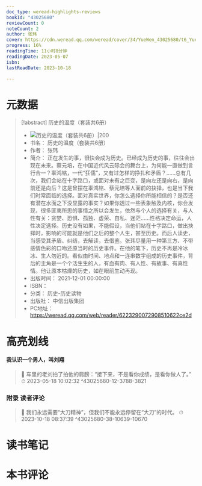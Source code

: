 ```yaml
---
doc_type: weread-highlights-reviews
bookId: "43025680"
reviewCount: 0
noteCount: 2
author: 张玮
cover: https://cdn.weread.qq.com/weread/cover/34/YueWen_43025680/t6_YueWen_43025680.jpg
progress: 16%
readingTime: 11小时8分钟
readingDate: 2023-05-07
isbn: 
lastReadDate: 2023-10-18

---
```

# 元数据
> [!abstract] 历史的温度（套装共6册）
> - ![ 历史的温度（套装共6册）|200](https://cdn.weread.qq.com/weread/cover/34/YueWen_43025680/t6_YueWen_43025680.jpg)
> - 书名： 历史的温度（套装共6册）
> - 作者： 张玮
> - 简介： 正在发生的事，很快会成为历史。已经成为历史的事，往往会出现在未来。蔡元培，在中国近代风云际会的舞台上，为何能一直做到言行合一？辜鸿铭，一代“狂儒”，又有过怎样的挣扎和矛盾？……总有几次，我们会站在十字路口，或面对未有之巨变，是向左还是向右，是向前还是向后？这是曾摆在辜鸿铭、蔡元培等人面前的抉择，也是当下我们时常面临的选择。面对真实世界，你怎么选择你所能相信的？是否还有潜在水面之下没显露的事实？如果你透过一些表象触及内核，你会发现，很多匪夷所思的事情之所以会发生，依然与个人的选择有关，与人性有关：贪婪、恐惧、孤独、虚荣、自私、迷茫……性格决定命运，人性决定选择。历史没有如果，不能假设，当他们站在十字路口，做出抉择时，影响的可能就是他们之后的整个人生，甚至历史。而后人读史，当感受其矛盾、纠结，去解读，去借鉴。张玮尽量用一种第三方、不带感情色彩的口吻还原当时的历史事件。在他的笔下，历史不再是冷冰冰、生人勿近的。看似由时间、地点和一连串数字组成的历史事件，背后的主角是一个个活生生的人，有血有肉、有人性、有故事、有真性情。他让原本枯燥的历史，如在眼前生动再现。
> - 出版时间： 2021-12-01 00:00:00
> - ISBN： 
> - 分类： 历史-历史读物
> - 出版社： 中信出版集团
> - PC地址：https://weread.qq.com/web/reader/6223290072908510622ce2d

# 高亮划线

#### 我认识一个男人，叫刘翔

> 📌 车里的老刘拍了拍他的肩膀：“接下来，不是看你成绩，是看你做人了。” 
> ⏱ 2023-05-18 10:02:32 ^43025680-12-3788-3821

### 附录 读者评论

> 📌 我们永远需要“大刀精神”，但我们不能永远停留在“大刀”的时代。 
> ⏱ 2023-10-18 08:37:39 ^43025680-38-10639-10670

# 读书笔记

# 本书评论

